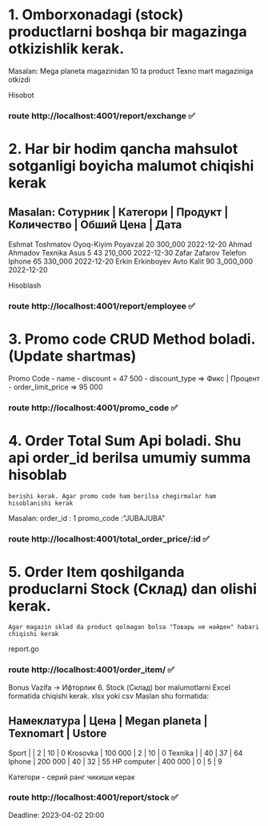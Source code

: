 # 1. Omborxonadagi (stock) productlarni boshqa bir magazinga otkizishlik kerak.
Masalan: Mega planeta magazinidan 10 ta product Texno mart magaziniga otkizdi


Hisobot 
### route http://localhost:4001/report/exchange ✅

# 2. Har bir hodim qancha mahsulot sotganligi boyicha malumot chiqishi kerak
Masalan:
Сотурник         | Категори     | Продукт    | Количество | Обший Цена   | Дата
---------------------------------------------------------------------------------
Eshmat Toshmatov  Oyoq-Kiyim	 Poyavzal 		 20 		300_000        2022-12-20
Ahmad Ahmadov	  Texnika		 Asus 5 		 43 		210_000        2022-12-30
Zafar Zafarov	  Telefon		 Iphone 		 65 		330_000        2022-12-20
Erkin Erkinboyev  Avto			 Kalit	 		 90 		3_000_000      2022-12-20

Hisoblash

### route http://localhost:4001/report/employee ✅

# 3. Promo code CRUD Method boladi. (Update shartmas)
Promo Code
	- name
	- discount = 47 500
	- discount_type => Фикс | Процент
	- order_limit_price => 95 000

### route http://localhost:4001/promo_code ✅

# 4. Order Total Sum Api boladi. Shu api order_id berilsa umumiy summa hisoblab
	berishi kerak. Agar promo code ham berilsa chegirmalar ham hisoblanishi kerak

Masalan:
	order_id : 1
	promo_code :"JUBAJUBA"

### route http://localhost:4001/total_order_price/:id  ✅

# 5. Order Item qoshilganda produclarni Stock (Склад) dan olishi kerak.
	Agar magazin sklad da product qolmagan bolsa "Товарь не найден" habari chiqishi kerak

report.go 

### route http://localhost:4001/order_item/ ✅

Bonus Vazifa -> Ифторлик
6. Stock (Склад) bor malumotlarni Excel formatida chiqishi kerak. xlsx yoki csv
Maslan shu formatida:

Намеклатура   |  Цена	         | Megan planeta  	|  Texnomart  | Ustore
--------------------------------------------------------------------------
Sport         |                  |      2           |    10       |   0
Krosovka      | 	100 000      |      2			|    10		  |   0
Texnika       |                  |      40          |    37       |   64
Iphone		  |		200 000      |      40			|    32		  |   55
HP computer   |     400 000      |      0			|  	 5		  |   9

Категори - серий ранг чикиши керак

### route http://localhost:4001/report/stock  ✅

Deadline: 2023-04-02 20:00
